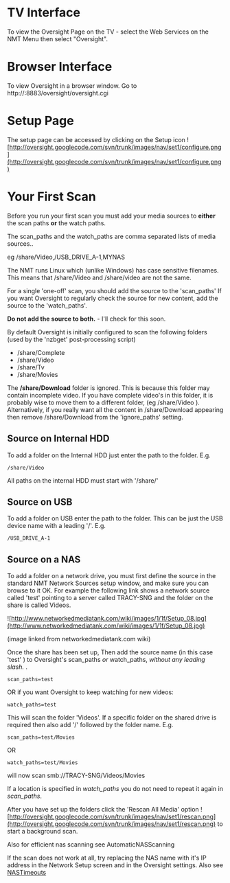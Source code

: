 

# TV Interface #

To view the Oversight Page on the TV - select the Web Services on the NMT Menu then select "Oversight".

# Browser Interface #

To view Oversight in a browser window. Go to http://<ip address on NMT>:8883/oversight/oversight.cgi


# Setup Page #

The setup page can be accessed by clicking on the Setup icon ![http://oversight.googlecode.com/svn/trunk/images/nav/set1/configure.png](http://oversight.googlecode.com/svn/trunk/images/nav/set1/configure.png)

# Your First Scan #

Before you run your first scan you must add your media sources to **either** the scan paths **or** the watch paths.

The scan\_paths and the watch\_paths are comma separated lists of media sources..

eg /share/Video,/USB\_DRIVE\_A-1,MYNAS

The NMT runs Linux which (unlike Windows) has case sensitive filenames. This means that /share/Video and /share/video are not the same.

For a single 'one-off' scan, you should add the source to the 'scan\_paths'
If you want Oversight to regularly check the source for new content, add the source to the 'watch\_paths'.

**Do not add the source to both.** - I'll check for this soon.

By default Oversight is initially configured to scan the following folders (used by the 'nzbget' post-processing script)

  * /share/Complete
  * /share/Video
  * /share/Tv
  * /share/Movies

The **/share/Download** folder is ignored. This is because this folder may contain incomplete video. If you have complete video's in this folder, it is probably wise to move them to a different folder, (eg /share/Video ). Alternatively, if you really want all the content in /share/Download appearing then remove /share/Download from the 'ignore\_paths' setting.

## Source on Internal HDD ##
To add a folder on the Internal HDD just enter the path to the folder. E.g.
```
/share/Video
```

All paths on the internal HDD must start with '/share/'

## Source on USB ##

To add a folder on USB enter the path to the folder. This can be just the USB device name with a leading '/'. E.g.
```
/USB_DRIVE_A-1
```

## Source on a NAS ##

To add a folder on a network drive, you must first define the source in the standard NMT Network Sources setup window, and make sure you can browse to it OK.
For example the following link shows a network source called 'test' pointing to a server called TRACY-SNG and the folder on the share is called Videos.

![http://www.networkedmediatank.com/wiki/images/1/1f/Setup_08.jpg](http://www.networkedmediatank.com/wiki/images/1/1f/Setup_08.jpg)

(image linked from networkedmediatank.com wiki)

Once the share has been set up, Then add the source name (in this case 'test' ) to Oversight's scan\_paths _or_ watch\_paths, _without any leading slash._ .
```
scan_paths=test
```
OR if you want Oversight to keep watching for new videos:
```
watch_paths=test
```



This will scan the folder 'Videos'. If a specific folder on the shared drive is required then also add '/' followed by the folder name. E.g.
```
scan_paths=test/Movies
```
OR
```
watch_paths=test/Movies
```

will now scan smb://TRACY-SNG/Videos/Movies


If a location is specified in _watch\_paths_ you do not need to repeat it again in _scan\_paths_.

After you have set up the folders click the 'Rescan All Media' option ![http://oversight.googlecode.com/svn/trunk/images/nav/set1/rescan.png](http://oversight.googlecode.com/svn/trunk/images/nav/set1/rescan.png) to start a background scan.

Also for efficient nas scanning see AutomaticNASScanning

If the scan does not work at all, try replacing the NAS name with it's IP address in the Network Setup screen and in the Oversight settings. Also see [NASTimeouts](NASTimeouts.md)